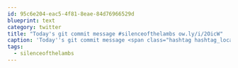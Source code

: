 ```yaml
---
id: 95c6e204-eac5-4f81-8eae-84d76966529d
blueprint: text
category: twitter
title: "Today's git commit message #silenceofthelambs ow.ly/i/2OicW"
caption: 'Today''s git commit message <span class="hashtag hashtag_local">#<a href="http://tweettemp.darylchymko.ca/?tag=silenceofthelambs">silenceofthelambs</a> <a href="http://ow.ly/i/2OicW" title="http://ow.ly/i/2OicW" class="link link_untco">ow.ly/i/2OicW</a>'
tags:
  - silenceofthelambs
---
```

